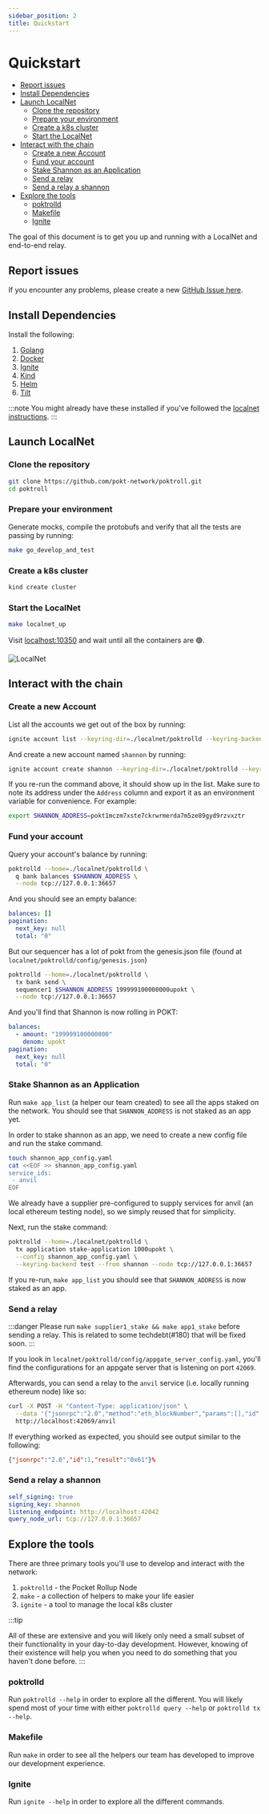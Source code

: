 ```yaml
---
sidebar_position: 2
title: Quickstart
---
```


# Quickstart <!-- omit in toc -->

- [Report issues](#report-issues)
- [Install Dependencies](#install-dependencies)
- [Launch LocalNet](#launch-localnet)
  - [Clone the repository](#clone-the-repository)
  - [Prepare your environment](#prepare-your-environment)
  - [Create a k8s cluster](#create-a-k8s-cluster)
  - [Start the LocalNet](#start-the-localnet)
- [Interact with the chain](#interact-with-the-chain)
  - [Create a new Account](#create-a-new-account)
  - [Fund your account](#fund-your-account)
  - [Stake Shannon as an Application](#stake-shannon-as-an-application)
  - [Send a relay](#send-a-relay)
  - [Send a relay a shannon](#send-a-relay-a-shannon)
- [Explore the tools](#explore-the-tools)
  - [poktrolld](#poktrolld)
  - [Makefile](#makefile)
  - [Ignite](#ignite)

The goal of this document is to get you up and running with a LocalNet and end-to-end relay.

## Report issues

If you encounter any problems, please create a new [GitHub Issue here](https://github.com/pokt-network/pocket/issues/new/choose).

## Install Dependencies

Install the following:

1. [Golang](https://go.dev/doc/install)
2. [Docker](https://docs.docker.com/get-docker/)
3. [Ignite](https://docs.ignite.com/welcome/install)
4. [Kind](https://kind.sigs.k8s.io/#installation-and-usage)
5. [Helm](https://helm.sh/docs/intro/install/#through-package-managers)
6. [Tilt](https://docs.tilt.dev/install.html)

:::note
You might already have these installed if you've followed the [localnet instructions](./infrastructure/localnet.md).
:::

## Launch LocalNet

### Clone the repository

```bash
git clone https://github.com/pokt-network/poktroll.git
cd poktroll
```

### Prepare your environment

Generate mocks, compile the protobufs and verify that all the tests are passing by running:

```bash
make go_develop_and_test
```

### Create a k8s cluster

```bash
kind create cluster
```

### Start the LocalNet

```bash
make localnet_up
```

Visit [localhost:10350](http://localhost:10350) and wait until all the containers are 🟢.

![LocalNet](./img/quickstart_localnet.png)

## Interact with the chain

### Create a new Account

List all the accounts we get out of the box by running:

```bash
ignite account list --keyring-dir=./localnet/poktrolld --keyring-backend test --address-prefix pokt
```

And create a new account named `shannon` by running:

```bash
ignite account create shannon --keyring-dir=./localnet/poktrolld --keyring-backend test
```

If you re-run the command above, it should show up in the list.
Make sure to note its address under the `Address` column and export it as an
environment variable for convenience. For example:

```bash
export SHANNON_ADDRESS=pokt1mczm7xste7ckrwrmerda7m5ze89gyd9rzvxztr
```

### Fund your account

Query your account's balance by running:

```bash
poktrolld --home=./localnet/poktrolld \
  q bank balances $SHANNON_ADDRESS \
  --node tcp://127.0.0.1:36657
```

And you should see an empty balance:

```yaml
balances: []
pagination:
  next_key: null
  total: "0"
```

But our sequencer has a lot of pokt from the genesis.json file (found at `localnet/poktrolld/config/genesis.json`)

```bash
poktrolld --home=./localnet/poktrolld \
  tx bank send \
  sequencer1 $SHANNON_ADDRESS 199999100000000upokt \
  --node tcp://127.0.0.1:36657
```

And you'll find that Shannon is now rolling in POKT:

```yaml
balances:
  - amount: "199999100000000"
    denom: upokt
pagination:
  next_key: null
  total: "0"
```

### Stake Shannon as an Application

Run `make app_list` (a helper our team created) to see all the apps staked on the network.
You should see that `SHANNON_ADDRESS` is not staked as an app yet.

In order to stake shannon as an app, we need to create a new config file and run
the stake command.

```bash
touch shannon_app_config.yaml
cat <<EOF >> shannon_app_config.yaml
service_ids:
 - anvil
EOF
```

We already have a supplier pre-configured to supply services for anvil
(an local ethereum testing node), so we simply reused that for simplicity.

Next, run the stake command:

```bash
poktrolld --home=./localnet/poktrolld \
  tx application stake-application 1000upokt \
  --config shannon_app_config.yaml \
  --keyring-backend test --from shannon --node tcp://127.0.0.1:36657
```

If you re-run, `make app_list` you should see that `SHANNON_ADDRESS` is now staked as an app.

### Send a relay

:::danger
Please run `make supplier1_stake && make app1_stake` before sending a relay.
This is related to some techdebt(#180) that will be fixed soon.
:::

If you look in `localnet/poktrolld/config/appgate_server_config.yaml`, you'll find
the configurations for an appgate server that is listening on port `42069`.

Afterwards, you can send a relay to the `anvil` service (i.e. locally running
ethereum node) like so:

```bash
curl -X POST -H "Content-Type: application/json" \
  --data '{"jsonrpc":"2.0","method":"eth_blockNumber","params":[],"id":1}' \
  http://localhost:42069/anvil
```

If everything worked as expected, you should see output similar to the following:

```json
{"jsonrpc":"2.0","id":1,"result":"0x61"}%
```

### Send a relay a shannon

```yaml
self_signing: true
signing_key: shannon
listening_endpoint: http://localhost:42042
query_node_url: tcp://127.0.0.1:36657
```

## Explore the tools

There are three primary tools you'll use to develop and interact with the network:

1. `poktrolld` - the Pocket Rollup Node
2. `make` - a collection of helpers to make your life easier
3. `ignite` - a tool to manage the local k8s cluster

:::tip

All of these are extensive and you will likely only need a small subset of their
functionality in your day-to-day development. However, knowing of their existence
will help you when you need to do something that you haven't done before.
:::

### poktrolld

Run `poktrolld --help` in order to explore all the different. You will likely
spend most of your time with either `poktrolld query --help` or `poktrolld tx --help`.

### Makefile

Run `make` in order to see all the helpers our team has developed to
improve our development experience.

### Ignite

Run `ignite --help` in order to explore all the different commands.
